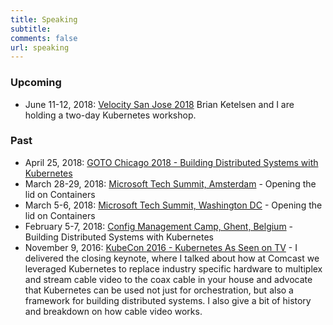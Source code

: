 ```yaml
---
title: Speaking
subtitle: 
comments: false
url: speaking
---
```


### Upcoming
- June 11-12, 2018: [Velocity San Jose 2018](https://conferences.oreilly.com/velocity/vl-ca/public/schedule/detail/66932) Brian Ketelsen and I are holding a two-day Kubernetes workshop.

### Past
- April 25, 2018: [GOTO Chicago 2018 - Building Distributed Systems with Kubernetes](https://gotochgo.com/2018/sessions/347)
- March 28-29, 2018: [Microsoft Tech Summit, Amsterdam](https://www.microsoft.com/nl-nl/techsummit/amsterdam) - Opening the lid on Containers
- March 5-6, 2018: [Microsoft Tech Summit, Washington DC](https://www.microsoft.com/en-us/techsummit/washington-dc) - Opening the lid on Containers
- February 5-7, 2018: [Config Management Camp, Ghent, Belgium](http://cfgmgmtcamp.eu/)  - Building Distributed Systems with Kubernetes
- November 9, 2016: [KubeCon 2016 - Kubernetes As Seen on TV](https://youtu.be/7g4da6-JXfE) - I delivered the closing keynote, where I talked about how at Comcast we leveraged Kubernetes to replace industry specific hardware to multiplex and stream cable video to the coax cable in your house and advocate that Kubernetes can be used not just for orchestration, but also a framework for building distributed systems. I also give a bit of history and breakdown on how cable video works.